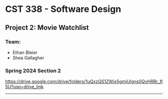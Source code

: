# CST 338 - Software Design
## Project 2: Movie Watchlist
### Team:

- Ethan Bleier
- Shea Gallagher 

### Spring 2024 Section 2

https://drive.google.com/drive/folders/1uQxzQS1ZWix5gmjUIgns0QvHRBr_fl5U?usp=drive_link

---
